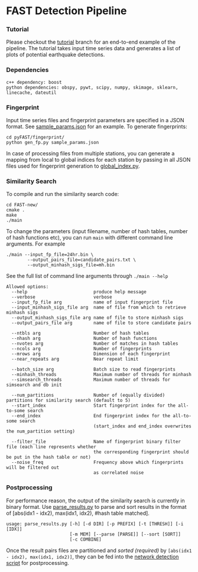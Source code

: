 # FAST Detection Pipeline

### Tutorial
Please checkout the [tutorial](https://github.com/stanford-futuredata/quake/blob/tutorial/tutorial.md) branch for an end-to-end example of the pipeline. The tutorial takes input time series data and generates a list of plots of potential earthquake detections.  


### Dependencies

```
c++ dependency: boost
python dependencies: obspy, pywt, scipy, numpy, skimage, sklearn, linecache, dateutil
```


### Fingerprint
Input time series files and fingerprint parameters are specified in a JSON format. See [sample_params.json](https://github.com/stanford-futuredata/quake/blob/master/pyFAST/fingerprint/sample_params.json) for an example. To generate fingerprints:
```
cd pyFAST/fingerprint/
python gen_fp.py sample_params.json
```
In case of processing files from multiple stations, you can generate a mapping from local to global indices for each station by passing in all JSON files used for fingerprint generation to [global_index.py](https://github.com/stanford-futuredata/quake/blob/master/pyFAST/fingerprint/global_index.py).

### Similarity Search
To compile and run the similarity search code:
```
cd FAST-new/
cmake .
make
./main
```
To change the parameters (input filename, number of hash tables, number of hash functions etc), you can run ```main``` with different command line arguments. For example
```
./main --input_fp_file=24hr.bin \
        --output_pairs_file=candidate_pairs.txt \
        --output_minhash_sigs_file=mh.bin 
```

See the full list of command line arguments through ```./main --help```
```
Allowed options:
  --help                         produce help message
  --verbose                      verbose
  --input_fp_file arg            name of input fingerprint file
  --input_minhash_sigs_file arg  name of file from which to retrieve minhash sigs
  --output_minhash_sigs_file arg name of file to store minhash sigs
  --output_pairs_file arg        name of file to store candidate pairs

  --ntbls arg                    Number of hash tables
  --nhash arg                    Number of hash functions
  --nvotes arg                   Number of matches in hash tables
  --ncols arg                    Number of fingerprints
  --mrows arg                    Dimension of each fingerprint
  --near_repeats arg             Near repeat limit

  --batch_size arg               Batch size to read fingerprints
  --minhash_threads              Maximum number of threads for minhash
  --simsearch_threads            Maximum number of threads for simsearch and db init

  --num_partitions               Number of (equally divided) partitions for similarity search (default to 5)
  --start_index                  Start fingerprint index for the all-to-some search
  --end_index                    End fingerprint index for the all-to-some search
                                 (start_index and end_index overwrites the num_partition setting)

  --filter_file                  Name of fingerprint binary filter file (each line represents whether 
                                 the corresponding fingerprint should be put in the hash table or not)
  --noise_freq                   Frequency above which fingerprints will be filtered out 
                                 as correlated noise
```

### Postprocessing 
For performance reason, the output of the similarity search is currently in binary format. Use [parse_results.py](https://github.com/stanford-futuredata/quake/blob/master/pyFAST/postprocessing/parse_results.py) to parse and sort results in the format of [abs(idx1 - idx2), max(idx1, idx2), #hash table matched].
```
usage: parse_results.py [-h] [-d DIR] [-p PREFIX] [-t [THRESH]] [-i [IDX]]
                        [-m MEM] [--parse [PARSE]] [--sort [SORT]]
                        [-c COMBINE]
```
Once the result pairs files are partitioned and *sorted (required)* by ```[abs(idx1 - idx2), max(idx1, idx2)]```, they can be fed into the [network detection script](https://github.com/stanford-futuredata/quake/blob/master/pyFAST/postprocessing/network/scr_run_network_det.py) for postprocessing.
